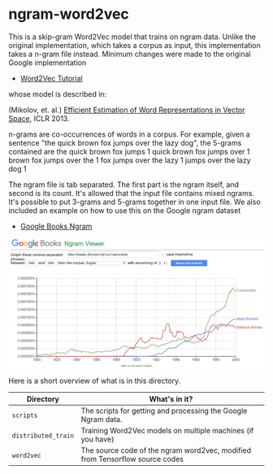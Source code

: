 # ngram-word2vec

This is a skip-gram Word2Vec model that trains on ngram data. Unlike the original implementation, 
which takes a corpus as input, this implementation takes a n-gram file instead. Minimum changes were
made to the original Google implementation

* [Word2Vec Tutorial](http://tensorflow.org/tutorials/word2vec)

whose model is described in:

(Mikolov, et. al.) [Efficient Estimation of Word Representations in Vector Space](http://arxiv.org/abs/1301.3781),
ICLR 2013.

n-grams are co-occurrences of words in a corpus. For example, given a sentence "the quick brown fox jumps over the lazy dog",
the 5-grams contained are
the quick brown fox jumps 1
quick brown fox jumps over  1
brown fox jumps over the  1
fox jumps over the lazy 1
jumps over the lazy dog 1

The ngram file is tab separated. The first part is the ngram itself, and second is its count. It's allowed that
the input file contains mixed ngrams. It's possible to put 3-grams and 5-grams together in one input file. We also
included an example on how to use this on the Google ngram dataset

* [Google Books Ngram](https://books.google.com/ngrams)

![Google Ngram](ngram.JPG?raw=true "Google Ngram")

Here is a short overview of what is in this directory.

Directory | What's in it?
--- | ---
`scripts` | The scripts for getting and processing the Google Ngram data.
`distributed_train` | Training Word2Vec models on multiple machines (if you have)
`word2vec` | The source code of the ngram word2vec, modified from Tensorflow source codes
